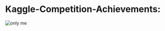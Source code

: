 # Kaggle-Competition-Achievements:
![only me](https://user-images.githubusercontent.com/56412471/189176167-682280cd-2241-402e-b941-c4c5272af0ba.JPG)
